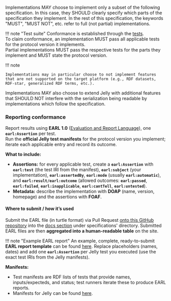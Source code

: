 Implementations MAY choose to implement only a subset of the following specification. In this case, they SHOULD clearly specify which parts of the specification they implement. In the rest of this specification, the keywords "MUST", "MUST NOT", etc. refer to full (not partial) implementations.

!!! note "Test suite"
    Conformance is established through the [tests](https://github.com/Jelly-RDF/jelly-protobuf/tree/main/test/rdf).  
    To claim conformance, an implementation MUST pass all applicable tests for the protocol version it implements.  
    Partial implementations MUST pass the respective tests for the parts they implement and MUST state the protocol version.

!!! note

    Implementations may in particular choose to not implement features that are not supported on the target platform (e.g., RDF datasets, RDF-star, generalized RDF terms, etc.).

Implementations MAY also choose to extend Jelly with additional features that SHOULD NOT interfere with the serialization being readable by implementations which follow the specification.

### Reporting conformance

Report results using **EARL 1.0** ([Evaluation and Report Language](https://www.w3.org/WAI/standards-guidelines/earl/)), one **`earl:Assertion`** per test.  
Run the **official Jelly test manifests** for the protocol version you implement; iterate each applicable entry and record its outcome.  

**What to include:**  
- **Assertions:** for every applicable test, create a **`earl:Assertion`** with **`earl:test`** (the test IRI from the manifest), **`earl:subject`** (your implementation), **`earl:assertedBy`**, **`earl:mode`** (usually **`earl:automatic`**), and **`earl:result/earl:outcome`** (allowed outcomes: **`earl:passed`**, **`earl:failed`**, **`earl:inapplicable`**, **`earl:cantTell`**, **`earl:untested`**).    
- **Metadata:** describe the implementation with **DOAP** (name, version, homepage) and the assertions with **FOAF**.  

#### Where to submit / how it’s used  

Submit the EARL file (in turtle format) via Pull Request [onto this GitHub repository](https://github.com/Jelly-RDF/jelly-rdf.github.io) into the [docs section](https://github.com/Jelly-RDF/jelly-rdf.github.io/tree/main/docs) under specifications' directory. Submitted EARL files are then **aggregated into a human-readable table** on the site.  

!!! note "Example EARL report"
    An example, complete, ready-to-submit **EARL report template** can be found [here](https://github.com/Jelly-RDF/jelly-rdf.github.io/tree/main/docs/specifications). Replace placeholders (names, dates) and add one **`earl:Assertion`** per Jelly test you executed (use the exact test IRIs from the Jelly manifests).   

**Manifests:**  
- Test manifests are RDF lists of tests that provide names, inputs/expecteds, and status; test runners iterate these to produce EARL reports.  
- Manifests for Jelly can be found [here](https://github.com/Jelly-RDF/jelly-protobuf/tree/main/test/rdf).
